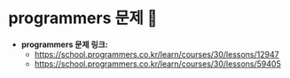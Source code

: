 # programmers 문제 📝

* __programmers 문제 링크:__ 
    * <https://school.programmers.co.kr/learn/courses/30/lessons/12947>
    * <https://school.programmers.co.kr/learn/courses/30/lessons/59405>